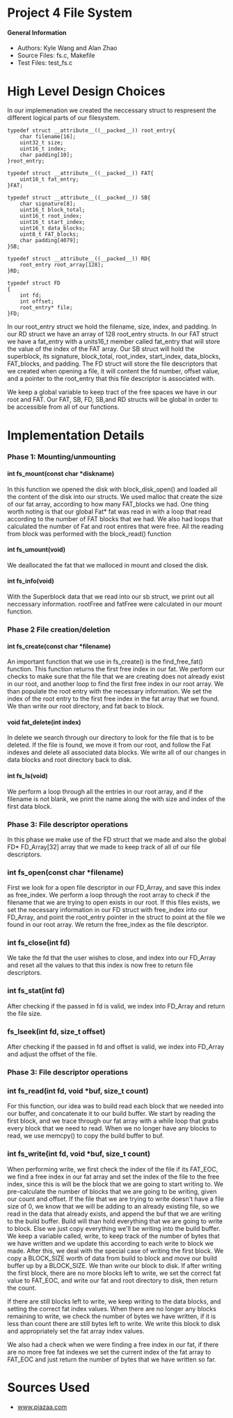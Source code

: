 # Project 4 File System

#### General Information   
- Authors: Kyle Wang and Alan Zhao   
- Source Files: fs.c, Makefile   
- Test Files: test_fs.c

# High Level Design Choices 
In our implemenation we created the neccessary struct to respresent the different logical parts of our filesystem. 
``` 
typedef struct __attribute__((__packed__)) root_entry{
	char filename[16];
	uint32_t size;
	uint16_t index;
	char padding[10];
}root_entry;

typedef struct __attribute__((__packed__)) FAT{		
	uint16_t fat_entry;
}FAT;

typedef struct __attribute__((__packed__)) SB{
	char signature[8];
	uint16_t block_total;
	uint16_t root_index;
	uint16_t start_index;
	uint16_t data_blocks;
	uint8_t FAT_blocks;
	char padding[4079];
}SB;

typedef struct __attribute__((__packed__)) RD{
	root_entry root_array[128];
}RD;

typedef struct FD
{
	int fd;
	int offset;
	root_entry* file;
}FD;
```

In our root_entry struct we hold the filename, size, index, and padding. In our
RD struct we have an array of 128 root_entry structs. In our FAT struct we have
a fat_entry with a units16_t member called fat_entry that will store the value
of the index of the FAT array. Our SB struct will hold the superblock, its
signature, block_total, root_index, start_index, data_blocks, FAT_blocks, and
padding. The FD struct will store the file descriptors that we created when
opening a file, it will content the fd number, offset value, and a pointer to
the root_entry that this file descriptor is associated with.

We keep a global variable to keep tract of the free spaces we have in our root
and FAT. Our FAT, SB, FD, SB,and RD structs will be global in order to be
accessible from all of our functions.

# **Implementation Details**

### Phase 1: Mounting/unmounting
#### int fs_mount(const char *diskname)
In this function we opened the disk with block_disk_open() and loaded all the content of the disk into our structs. We used malloc that create the size of our fat array, according to how many FAT_blocks we had. One thing worth noting is that our global Fat* fat was read in with a loop that read according to the number of FAT blocks that we had. We also had loops that calculated the number of Fat and root entires that were free. All the reading from block was performed with the block_read() function

#### int fs_umount(void)
We deallocated the fat that we malloced in mount and closed the disk. 

#### int fs_info(void)
With the Superblock data that we read into our sb struct, we print out all neccessary information. rootFree and fatFree were calculated in our mount function. 

### Phase 2 File creation/deletion
#### int fs_create(const char *filename)
An important function that we use in fs_create() is the find_free_fat() function. This function returns the first free index in our fat. We perform our checks to make sure that the file that we are creating does not already exist in our root, and another loop to find the first free index in our root array. We than populate the root entry with the necessary information. We set the index of the root entry to the first free index in the fat array that we found. We than write our root directory, and fat back to block. 

#### void fat_delete(int index)
In delete we search through our directory to look for the file that is to be deleted. If the file is found, we move it from our root, and follow the Fat indexes and delete all associated data blocks. We write all of our changes in data blocks and root directory back to disk. 

#### int fs_ls(void)
We perform a loop through all the entries in our root array, and if the filename is not blank, we print the name along the with size and index of the first data block. 

### Phase 3: File descriptor operations
In this phase we make use of the FD struct that we made and also the global FD* FD_Array[32] array that we made to keep track of all of our file descriptors. 

### int fs_open(const char *filename)
First we look for a open file descriptor in our FD_Array, and save this index as free_index. We perform a loop through the root array to check if the filename that we are trying to open exists in our root. If this files exists, we set the necessary information in our FD struct with free_index into our FD_Array, and point the root_entry pointer in the struct to point at the file we found in our root array. We return the free_index as the file descriptor. 

### int fs_close(int fd)
We take the fd that the user wishes to close, and index into our FD_Array and reset all the values to that this index is now free to return file descriptors. 

### int fs_stat(int fd)
After checking if the passed in fd is valid, we index into FD_Array and return the file size.
### fs_lseek(int fd, size_t offset)
After checking if the passed in fd and offset is valid, we index into FD_Array and adjust the offset of the file.

### Phase 3: File descriptor operations
### int fs_read(int fd, void *buf, size_t count)
For this function, our idea was to build read each block that we needed into our buffer, and concatenate  it to our build buffer. We start by reading the first block, and we trace through our fat array with a while loop that grabs every block that we need to read. When we no longer have any blocks to read, we use memcpy() to copy the build buffer to buf. 

### int fs_write(int fd, void *buf, size_t count)
When performing write, we first check the index of the file if its FAT_EOC, we find a free index in our fat array and set the index of the file to the free index, since this is will be the block that we are going to start writing to. We pre-calculate the number of blocks that we are going to be writing, given our count and offset. If the file that we are trying to write doesn't have a file size of 0, we know that we will be adding to an already existing file, so we read in the data that already exists, and append the buf that we are writing to the build buffer. Build will than hold everything that we are going to write to block. Else we just copy everything we'll be writing into the build buffer. We keep a variable called, write, to keep track of the number of bytes that we have written and we update this according to each write to block we made. After this, we deal with the special case of writing the first block. We copy a BLOCK_SIZE worth of data from build to block and move our build buffer up by a BLOCK_SIZE. We than write our block to disk. If after writing the first block, there are no more blocks left to write, we set the correct fat value to FAT_EOC, and write our fat and root directory to disk, then return the count.

If there are still blocks left to write, we keep writing to the data blocks, and setting the correct fat index values. When there are no longer any blocks remaining to write, we check the number of bytes we have written, if it is less than count there are still bytes left to write. We write this block to disk and appropriately  set the fat array index values.

We also had a check when we were finding a free index in our fat, if there are no more free fat indexes we set the current index of the fat array to FAT_EOC and just return the number of bytes that we have written so far. 

# Sources Used
- www.piazaa.com